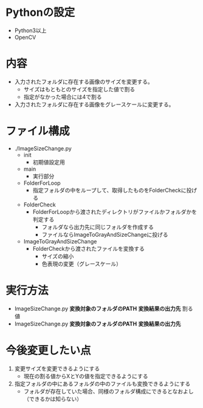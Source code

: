 # Pythonの設定
* Python3以上
* OpenCV

# 内容
* 入力されたフォルダに存在する画像のサイズを変更する。
    * サイズはもともとのサイズを指定した値で割る
    * 指定がなかった場合には4で割る
* 入力されたフォルダに存在する画像をグレースケールに変更する。

# ファイル構成
* ./ImageSizeChange.py
    * init
        * 初期値設定用
    * main
        * 実行部分
    * FolderForLoop
        * 指定フォルダの中をループして、取得したものをFolderCheckに投げる
    * FolderCheck
        * FolderForLoopから渡されたディレクトリがファイルかフォルダかを判定する
            * フォルダなら出力先に同じフォルダを作成する
            * ファイルならImageToGrayAndSizeChangeに投げる
    * ImageToGrayAndSizeChange
        * FolderCheckから渡されたファイルを変換する
            * サイズの縮小
            * 色表現の変更（グレースケール）

# 実行方法
* ImageSizeChange.py **変換対象のフォルダのPATH** **変換結果の出力先** 割る値
* ImageSizeChange.py **変換対象のフォルダのPATH** **変換結果の出力先**

# 今後変更したい点
1. 変更サイズを変更できるようにする
    * 現在の割る値からXとYの値を指定できるようにする
2. 指定フォルダの中にあるフォルダの中のファイルも変換できるようにする
    * フォルダが存在していた場合、同様のフォルダ構成にできるとなおよし（できるかは知らない）
